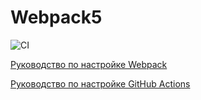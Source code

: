 # Webpack5

![CI](https://github.com/SirPen9uin/ahj_env/actions/workflows/web.yml/badge.svg)

[Руководство по настройке Webpack](https://webpack.js.org/guides/)

[Руководство по настройке GitHub Actions](https://docs.github.com/en/actions/quickstart)
